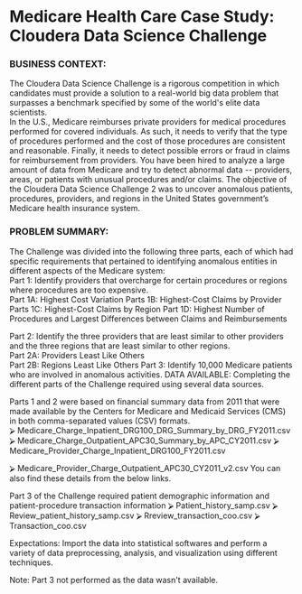 # Medicare Health Care Case Study: Cloudera Data Science Challenge

### BUSINESS CONTEXT: 
The Cloudera Data Science Challenge is a rigorous competition in which candidates must  provide a solution to a real-world big data problem that surpasses a benchmark specified by  some of the world's elite data scientists.  
In the U.S., Medicare reimburses private providers for medical procedures performed for  covered individuals. As such, it needs to verify that the type of procedures performed and  the cost of those procedures are consistent and reasonable. Finally, it needs to detect  possible errors or fraud in claims for reimbursement from providers. You have been hired to  analyze a large amount of data from Medicare and try to detect abnormal data -- providers,  areas, or patients with unusual procedures and/or claims. 
The objective of the Cloudera Data Science Challenge 2 was to uncover anomalous patients,  procedures, providers, and regions in the United States government’s Medicare health  insurance system. 

### PROBLEM SUMMARY: 
The Challenge was divided into the following three parts, each of which had specific  requirements that pertained to identifying anomalous entities in different aspects of the  Medicare system:  
Part 1: Identify providers that overcharge for certain procedures or regions where  procedures are too expensive.  
Part 1A: Highest Cost Variation 
Parts 1B: Highest-Cost Claims by Provider  
Parts 1C: Highest-Cost Claims by Region 
Part 1D: Highest Number of Procedures and Largest Differences between Claims and  Reimbursements 

Part 2: Identify the three providers that are least similar to other providers and the three  regions that are least similar to other regions.  
Part 2A: Providers Least Like Others  
Part 2B: Regions Least Like Others 
Part 3: Identify 10,000 Medicare patients who are involved in anomalous activities.  DATA AVAILABLE: 
Completing the different parts of the Challenge required using several data sources.

Parts 1 and 2 were based on financial summary data from 2011 that were made available by  the Centers for Medicare and Medicaid Services (CMS) in both comma-separated values  (CSV) formats.  
⮚ Medicare_Charge_Inpatient_DRG100_DRG_Summary_by_DRG_FY2011.csv ⮚ Medicare_Charge_Outpatient_APC30_Summary_by_APC_CY2011.csv ⮚ Medicare_Provider_Charge_Inpatient_DRG100_FY2011.csv 

⮚ Medicare_Provider_Charge_Outpatient_APC30_CY2011_v2.csv 
You can also find these details from the below links. 

Part 3 of the Challenge required patient demographic information and patient-procedure  transaction information 
⮚ Patient_history_samp.csv 
⮚ Review_patient_history_samp.csv 
⮚ Rreview_transaction_coo.csv 
⮚ Transaction_coo.csv 

Expectations: 
Import the data into statistical softwares and perform a variety of data  preprocessing, analysis, and visualization using different techniques. 

Note: Part 3 not performed as the data wasn't available.
